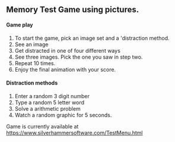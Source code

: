 
## Memory Test Game using pictures.

#### Game play

1. To start the game, pick an image set and a 'distraction method.
2. See an image
3. Get distracted in one of four different ways
4. See three images.  Pick the one you saw in step two.
5. Repeat 10 times.
6. Enjoy the final animation with your score.

#### Distraction methods

1. Enter a random 3 digit number
2. Type a random 5 letter word
3. Solve a arithmetic problem
4. Watch a random graphic for 5 seconds.

Game is currently available at <https://www.silverhammersoftware.com/TestMenu.html>

